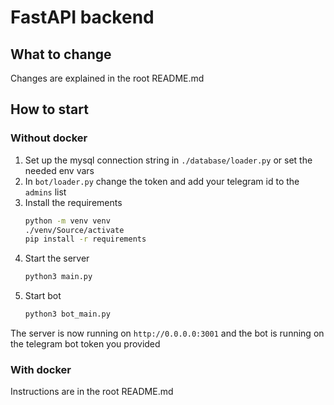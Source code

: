 # FastAPI backend

## What to change
Changes are explained in the root README.md

## How to start
### Without docker
1. Set up the mysql connection string in `./database/loader.py` or set the needed env vars
2. In `bot/loader.py` change the token and add your telegram id to the `admins` list
3. Install the requirements
    ```bash
    python -m venv venv
    ./venv/Source/activate
    pip install -r requirements
    ```
4. Start the server
    ```bash
   python3 main.py
   ```
5. Start bot
    ```bash
    python3 bot_main.py
    ```

The server is now running on `http://0.0.0.0:3001` and the bot is running on the telegram bot token you provided

### With docker
Instructions are in the root README.md